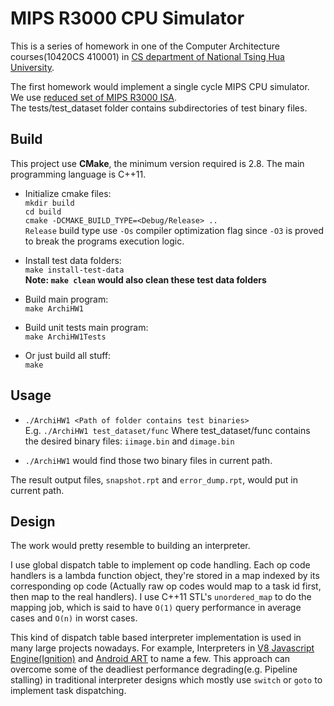 MIPS R3000 CPU Simulator
=====================
This is a series of homework in one of the Computer Architecture courses(10420CS 410001) in [CS department of National Tsing Hua University](http://web.cs.nthu.edu.tw/).

The first homework would implement a single cycle MIPS CPU simulator.
We use [reduced set of MIPS R3000 ISA](doc/MIPS_R3000_ISA.pdf).<br/>
The tests/test_dataset folder contains subdirectories of test binary files.

Build
-------------
This project use **CMake**, the minimum version required is 2.8.
The main programming language is C++11.
* Initialize cmake files:<br/>
  `mkdir build`<br/>
  `cd build`<br/>
  `cmake -DCMAKE_BUILD_TYPE=<Debug/Release> ..`<br/>
  `Release` build type use `-Os` compiler optimization flag since `-O3` is proved to break the programs execution logic.

* Install test data folders:<br/>
  `make install-test-data`<br/>
  **Note: `make clean` would also clean these test data folders**

* Build main program:<br/>
  `make ArchiHW1`

* Build unit tests main program:<br/>
  `make ArchiHW1Tests`

* Or just build all stuff:<br/>
  `make`

Usage
-----
* `./ArchiHW1 <Path of folder contains test binaries>`<br/>
  E.g. `./ArchiHW1 test_dataset/func` Where test_dataset/func contains the desired binary files: `iimage.bin` and `dimage.bin`

* `./ArchiHW1` would find those two binary files in current path.

The result output files, `snapshot.rpt` and `error_dump.rpt`, would put in current path.

Design
-------------
The work would pretty resemble to building an interpreter.

I use global dispatch table to implement op code handling. Each op code handlers is a lambda function object, they're stored in a map indexed by its corresponding op code
(Actually raw op codes would map to a task id first, then map to the real handlers).
I use C++11 STL's `unordered_map` to do the mapping job, which is said to have `O(1)` query performance in average cases and `O(n)` in worst cases.

This kind of dispatch table based interpreter implementation is used in many large projects nowadays.
For example, Interpreters in [V8 Javascript Engine(Ignition)](http://mshockwave.blogspot.tw/2016/03/ignition-interpreter-in-v8-javascript.html) and [Android ART](http://mshockwave.blogspot.tw/2016/03/interpreter-in-android-art.html) to name a few.
This approach can overcome some of the deadliest performance degrading(e.g. Pipeline stalling) in traditional interpreter designs
  which mostly use `switch` or `goto` to implement task dispatching.